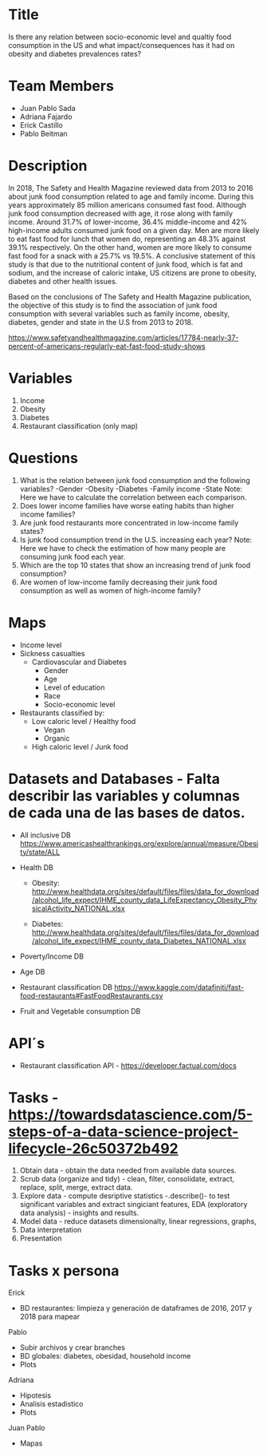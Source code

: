 # Title
Is there any relation between socio-economic level and qualtiy food consumption in the US and what impact/consequences has it had on obesity and diabetes prevalences rates? 

# Team Members 
- Juan Pablo Sada
- Adriana Fajardo
- Erick Castillo 
- Pablo Beitman

# Description  

In 2018, The Safety and Health Magazine reviewed data from 2013 to 2016 about junk food consumption related to age and family income. During this years approximately 85 million americans consumed fast food. Although junk food consumption decreased with age, it rose along with family income.
Around 31.7% of lower-income, 36.4% middle-income and 42% high-income adults consumed junk food on a given day.
Men are more likely to eat fast food for lunch that women do, representing an 48.3% against 39.1% respectively. On the other hand, women are more likely to consume fast food for a snack with a 25.7% vs 19.5%.
A conclusive statement of this study is that due to the nutritional content of junk food, which is fat and sodium, and the increase of caloric intake, US citizens are prone to obesity, diabetes and other health issues.


Based on the conclusions of The Safety and Health Magazine publication, the objective of this study is to find the association of junk food consumption with several variables such as family income, obesity, diabetes, gender and state in the U.S from 2013 to 2018. 

https://www.safetyandhealthmagazine.com/articles/17784-nearly-37-percent-of-americans-regularly-eat-fast-food-study-shows


# Variables
1) Income
2) Obesity
3) Diabetes
4) Restaurant classification (only map)
       
# Questions
1) What is the relation between junk food consumption and the following variables?
    -Gender
    -Obesity
    -Diabetes
    -Family income
    -State
Note: Here we have to calculate the correlation between each comparison.
2) Does lower income families have worse eating habits than higher income families?
3) Are junk food restaurants more concentrated in low-income family states?
4) Is junk food consumption trend in the U.S. increasing each year?
Note: Here we have to check the estimation of how many people are consuming junk food each year.
5) Which are the top 10 states that show an increasing trend of junk food consumption?
6) Are women of low-income family decreasing their junk food consumption as well as women of high-income family?


# Maps
- Income level
- Sickness casualties 
    - Cardiovascular and Diabetes
       - Gender
       - Age
       - Level of education
       - Race
       - Socio-economic level
- Restaurants classified by:
    - Low caloric level / Healthy food
        - Vegan
        - Organic 
    - High caloric level / Junk food
        
        
# Datasets and Databases - Falta describir las variables y columnas de cada una de las bases de datos.

- All inclusive DB
https://www.americashealthrankings.org/explore/annual/measure/Obesity/state/ALL
- Health DB
    - Obesity:        http://www.healthdata.org/sites/default/files/files/data_for_download/alcohol_life_expect/IHME_county_data_LifeExpectancy_Obesity_PhysicalActivity_NATIONAL.xlsx


    - Diabetes: 
http://www.healthdata.org/sites/default/files/files/data_for_download/alcohol_life_expect/IHME_county_data_Diabetes_NATIONAL.xlsx

- Poverty/Income DB

- Age DB

- Restaurant classification DB
 https://www.kaggle.com/datafiniti/fast-food-restaurants#FastFoodRestaurants.csv

- Fruit and Vegetable consumption DB


# API´s
- Restaurant classification API - https://developer.factual.com/docs

# Tasks - https://towardsdatascience.com/5-steps-of-a-data-science-project-lifecycle-26c50372b492
  1. Obtain data - obtain the data needed from available data sources.
  2. Scrub data (organize and tidy) - clean, filter, consolidate, extract, replace, split, merge, extract data.
  3. Explore data - compute desriptive statistics -.describe()- to test significant variables and extract singiciant features, EDA (exploratory data analysis) - insights and results.
  4. Model data - reduce datasets dimensionalty, linear regressions, graphs, 
  5. Data interpretation
  6. Presentation 
 
   
# Tasks x persona
Erick
 - BD restaurantes: limpieza y generación de dataframes de 2016, 2017 y 2018 para mapear 
 
Pablo
 - Subir archivos y crear branches 
 - BD globales: diabetes, obesidad, household income 
 - Plots

Adriana
 - Hipotesis 
 - Analisis estadistico 
 - Plots
 
Juan Pablo
 - Mapas

